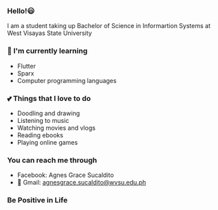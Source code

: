 ### Hello!:smiley:

I am a student taking up Bachelor of Science in Informartion Systems at West Visayas State University

### :seedling: I'm currently learning 
- Flutter
- Sparx
- Computer programming languages

### :two_hearts: Things that I love to do 
- Doodling and drawing
- Listening to music 
- Watching movies and vlogs
- Reading ebooks
- Playing online games

### You can reach me through
- Facebook: Agnes Grace Sucaldito
- :email: Gmail: agnesgrace.sucaldito@wvsu.edu.ph

### Be Positive in Life


